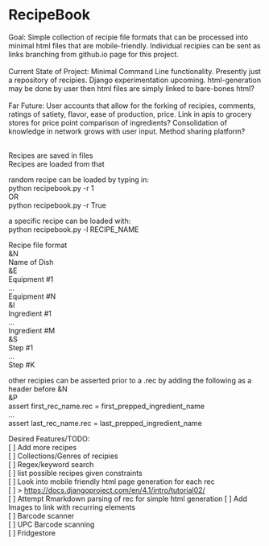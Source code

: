 # RecipeBook
Goal: Simple collection of recipie file formats that can be processed into minimal html files that are mobile-friendly. Individual recipies can be sent as links branching from github.io page for this project.<br/><br/>
Current State of Project: Minimal Command Line functionality. Presently just a repository of recipies. Django experimentation upcoming. html-generation may be done by user then html files are simply linked to bare-bones html?<br/><br/>
Far Future: User accounts that allow for the forking of recipies, comments, ratings of satiety, flavor, ease of production, price. Link in apis to grocery stores for price point comparison of ingredients? Consolidation of knowledge in network grows with user input. Method sharing platform?<br/><br/>

Recipes are saved in files<br/>
Recipes are loaded from that<br/>

random recipe can be loaded by typing in:<br/>
python recipebook.py -r 1<br/>
OR<br/>
python recipebook.py -r True<br/>

a specific recipe can be loaded with:<br/>
python recipebook.py -l RECIPE_NAME<br/>

Recipe file format<br/>
&N<br/>
Name of Dish<br/>
&E<br/>
Equipment #1<br/>
...<br/>
Equipment #N<br/>
&I<br/>
Ingredient #1<br/>
...<br/>
Ingredient #M<br/>
&S<br/>
Step #1<br/>
...<br/>
Step #K<br/>

other recipies can be asserted prior to a .rec by adding the following as a header before &N <br/>
&P<br/>
assert first_rec_name.rec = first_prepped_ingredient_name<br/>
...<br/>
assert last_rec_name.rec = last_prepped_ingredient_name<br/>

Desired Features/TODO:<br/>
[ ] Add more recipes<br/>
[ ] Collections/Genres of recipies<br/>
[ ] Regex/keyword search<br/>
[ ] list possible recipes given constraints<br/>
[ ] Look into mobile friendly html page generation for each rec<br/>
[ ] > https://docs.djangoproject.com/en/4.1/intro/tutorial02/ <br/>
[ ] Attempt Rmarkdown parsing of rec for simple html generation
[ ] Add Images to link with recurring elements<br/>
[ ] Barcode scanner<br />
[ ] UPC Barcode scanning<br />
[ ] Fridgestore<br />
